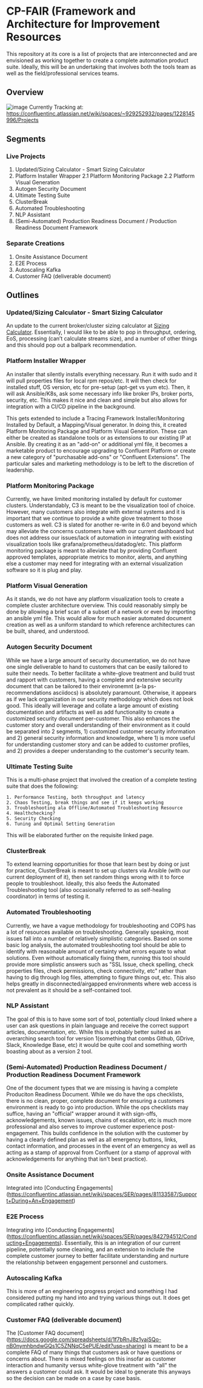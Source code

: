 # CP-FAIR (Framework and Architecture for Improvement Resources

This repository at its core is a list of projects that are interconnected and are envisioned as working together to create a complete automation product suite. 
Ideally, this will be an undertaking that involves both the tools team as well as the field/professional services teams.

## Overview
![image](images/OverviewV1.jpeg)
Currently Tracking at: https://confluentinc.atlassian.net/wiki/spaces/~929252932/pages/1228145996/Projects

## Segments

### Live Projects
1. Updated/Sizing Calculator - Smart Sizing Calculator
2. Platform Installer Wrapper
2.1 Platform Monitoring Package
2.2 Platform Visual Generation
3. Autogen Security Document
4. Ultimate Testing Suite
5. ClusterBreak
6. Automated Troubleshooting
7. NLP Assistant
8. (Semi-Automated) Production Readiness Document / Production Readiness Document Framework

### Separate Creations
1. Onsite Assistance Document
2. E2E Process
3. Autoscaling Kafka
4. Customer FAQ (deliverable document)


## Outlines

### Updated/Sizing Calculator - Smart Sizing Calculator
An update to the current broker/cluster sizing calculator at [Sizing Calculator](https://confluentinc.atlassian.net/wiki/spaces/SER/pages/1232885551/Tools). Essentially, I would like to be able to pop in throughput, ordering, EoS, processing (can’t calculate streams size), and a number of other things and this should pop out a ballpark recommendation.

### Platform Installer Wrapper
An installer that silently installs everything necessary. Run it with sudo and it will pull properties files for local rpm repos/etc. It will then check for installed stuff, OS version, etc for pre-setup (apt-get vs yum etc). Then, it will ask Ansible/K8s, ask some necessary info like broker IPs, broker ports, security, etc. This makes it nice and clean and simple but also allows for integration with a CI/CD pipeline in the background.

This gets extended to include a Tracing Framework Installer/Monitoring Installed by Default, a Mapping/Visual generator. In doing this, it created Platform Monitoring Package and Platform Visual Generation.
These can either be created as standalone tools or as extensions to our existing IP at Ansible. By creating it as an "add-on" or additional yml file, it becomes a marketable product to encourage upgrading to Confluent Platform or create a new category of "purchasable add-ons" or "Confluent Extensions". 
The particular sales and marketing methodology is to be left to the discretion of leadership.

### Platform Monitoring Package
Currently, we have limited monitoring installed by default for customer clusters. Understandably, C3 is meant to be the visualization tool of choice. However, many customers also integrate with external systems and it is important that we continue to provide a white glove treatment to those customers as well. C3 is slated for another re-write in 6.0 and beyond which may alleviate the concerns customers have with our current dashboard but does not address our issues/lack of automation in integrating with existing visualization tools like grafana/prometheus/datadog/etc. This platform monitoring package is meant to alleviate that by providing Confluent approved templates, appropriate metrics to monitor, alerts, and anything else a customer may need for integrating with an external visualization software so it is plug and play.

### Platform Visual Generation
As it stands, we do not have any platform visualization tools to create a complete cluster architecture overview. This could reasonably simply be done by allowing a brief scan of a subset of a network or even by importing an ansible yml file. This would allow for much easier automated document creation as well as a uniform standard to which reference architectures can be built, shared, and understood.

### Autogen Security Document
While we have a large amount of security documentation, we do not have one single deliverable to hand to customers that can be easily tailored to suite their needs. To better facilitate a white-glove treatment and build trust and rapport with customers, having a complete and extensive security document that can be tailored to their environemnt (a-la ps-recommendations asciidocs) is absolutely paramount. Otherwise, it appears as if we lack organization in our security methodology which does not look good. This ideally will leverage and collate a large amount of existing documentation and artifacts as well as add functionality to create a customized security document per-customer. This also enhances the customer story and overall understanding of their environment as it could be separated into 2 segments, 1) customized customer security information and 2) general security information and knowledge, where 1) is more useful for understanding customer story and can be added to customer profiles, and 2) provides a deeper understanding to the customer's security team.

### Ultimate Testing Suite
This is a multi-phase project that involved the creation of a complete testing suite that does the following:

    1. Performance Testing, both throughput and latency
    2. Chaos Testing, break things and see if it keeps working
    3. Troubleshooting ala Offline/Automated Troubleshooting Resource
    4. Healthchecking?
    5. Security Checking
    6. Tuning and Optimal Setting Generation

This will be elaborated further on the requisite linked page.

### ClusterBreak
To extend learning opportunities for those that learn best by doing or just for practice, ClusterBreak is meant to set up clusters via Ansible (with our current deployment of it), then set random things wrong with it to force people to troubleshoot. Ideally, this also feeds the Automated Troubleshooting tool (also occasionally referred to as self-healing coordinator) in terms of testing it. 

### Automated Troubleshooting
Currently, we have a vague methodology for troubleshooting and COPS has a lot of resources available on troubleshooting. Generally speaking, most issues fall into a number of  relatively simplistic categories. Based on some basic log analysis, the automated troubleshooting tool should be able to identify with reasonable amount of certainty what errors equate to what solutions. Even without automatically fixing them, running this tool should provide more simplistic answers such as "SSL Issue, check spelling, check properties files, check permissions, check connectivity, etc" rather than having to dig through log files, attempting to figure things out, etc. This also helps greatly in disconnected/airgapped environments where web access is not prevalent as it should be a self-contained tool.

### NLP Assistant
The goal of this is to have some sort of tool, potentially cloud linked where a user can ask questions in plain language and receive the correct support articles, documentation, etc. While this is probably better suited as an overarching search tool for version 1(something that combs Github, GDrive, Slack, Knowledge Base, etc) it would be quite cool and something worth boasting about as a version 2 tool.

### (Semi-Automated) Production Readiness Document / Production Readiness Document Framework
One of the document types that we are missing is having a complete Produciton Readiness Document. While we do have the ops checklists, there is no clean, proper, complete document for ensuring a customers environment is ready to go into production. While the ops checklists may suffice, having an "official" wrapper around it with sign-offs, acknowledgements, known issues, chains of escalation, etc is much more professional and also serves to improve customer experience post-engagement. This builds confidence in the solution with the customer by having a clearly defined plan as well as all emergency buttons, links, contact information, and processes in the event of an emergency as well as acting as a stamp of approval from Confluent (or a stamp of approval with acknowledgements for anything that isn't best practice).

### Onsite Assistance Document
Integrated into [Conducting Engagements] (https://confluentinc.atlassian.net/wiki/spaces/SER/pages/81133587/Support+During+An+Engagement)

### E2E Process
Integrating into [Conducting Engagements] (https://confluentinc.atlassian.net/wiki/spaces/SER/pages/842794512/Conducting+Engagements). Essentially, this is an integration of our current pipeline, potentially some cleaning, and an extension to include the complete customer journey to better facilitate understanding and nurture the relationship between engagement personnel and customers.

### Autoscaling Kafka
This is more of an engineering progress project and something I had considered putting my hand into and trying various things out. It does get complicated rather quickly.

### Customer FAQ (deliverable document)
The [Customer FAQ document] (https://docs.google.com/spreadsheets/d/1f7bRnJ8z1yaiSQo-nB0nymhbndwGQs1C5ZNNqC5ePUE/edit?usp=sharing) is meant to be a complete FAQ of many things that customers ask or have questions or concerns about. There is mixed feelings on this insofar as customer interaction and humanity versus white-glove treatment with "all" the answers a customer could ask. It would be ideal to generate this anyways so the decision can be made on a case by case basis.
